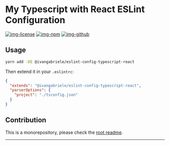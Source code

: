 # My Typescript with React ESLint Configuration

[![img-license]][lnk-license] [![img-npm]][lnk-npm] [![img-github]][lnk-github]

## Usage

```sh
yarn add -DE @ivangabriele/eslint-config-typescript-react
```

Then extend it in your `.eslintrc`:

```json
{
  "extends": "@ivangabriele/eslint-config-typescript-react",
  "parserOptions": {
    "project": "./tsconfig.json"
  }
}
```

## Contribution

This is a monorepository, please check the [root readme][lnk-contribution].

---

[img-github]:
  https://img.shields.io/github/workflow/status/ivangabriele/eslint-config/Test%20&%20Publish/main?style=flat-square
[img-license]: https://img.shields.io/github/license/ivangabriele/eslint-config?style=flat-square
[img-npm]: https://img.shields.io/npm/v/@ivangabriele/eslint-config-typescript-react?style=flat-square
[lnk-github]: https://github.com/ivangabriele/eslint-config/actions?query=branch%3Amain++
[lnk-license]: https://github.com/ivangabriele/eslint-config/blob/main/packages/typescript-react/LICENSE
[lnk-npm]: https://www.npmjs.com/package/@ivangabriele/eslint-config-typescript-react
[lnk-contribution]: https://github.com/ivangabriele/eslint-config#contribution
